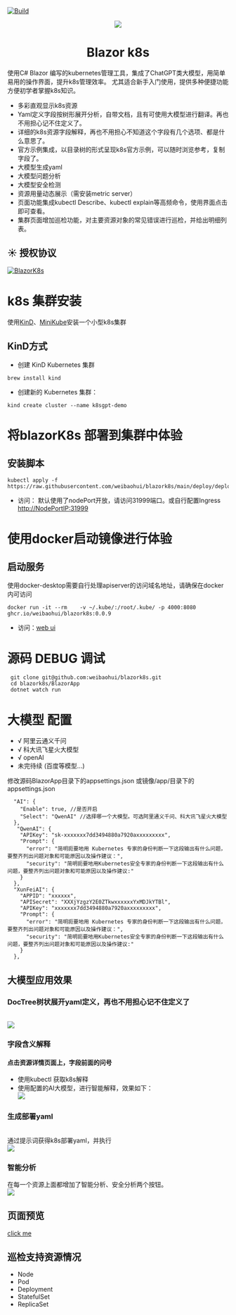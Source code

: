 [![Build](https://github.com/weibaohui/blazork8s/actions/workflows/BlazorApp.yml/badge.svg)](https://github.com/weibaohui/blazork8s/actions/workflows/server.yml)


<p align="center">
  <a href="https://github.com/weibaohui/blazork8s">
    <img src="https://raw.githubusercontent.com/weibaohui/blazork8s/main/BlazorApp/wwwroot/pro_icon.svg">
  </a>
  <h1 align="center"> Blazor k8s </h1>
</p>

使用C# Blazor 编写的kubernetes管理工具，集成了ChatGPT类大模型，用简单易用的操作界面，提升k8s管理效率。
尤其适合新手入门使用，提供多种便捷功能方便初学者掌握k8s知识。

* 多彩直观显示k8s资源
* Yaml定义字段按树形展开分析，自带文档，且有可使用大模型进行翻译。再也不用担心记不住定义了。
* 详细的k8s资源字段解释，再也不用担心不知道这个字段有几个选项、都是什么意思了。
* 官方示例集成，以目录树的形式呈现k8s官方示例，可以随时浏览参考，复制字段了。
* 大模型生成yaml
* 大模型问题分析
* 大模型安全检测
* 资源用量动态展示（需安装metric server）
* 页面功能集成kubectl Describe、kubectl explain等高频命令，使用界面点击即可查看。
* 集群页面增加巡检功能，对主要资源对象的常见错误进行巡检，并给出明细列表。

## ☀️ 授权协议

[![BlazorK8s](https://img.shields.io/badge/License-MIT-blue?style=flat-square)](https://github.com/weibaohui/blazork8s/blob/master/LICENSE)

# k8s 集群安装
使用[KinD](https://kind.sigs.k8s.io/docs/user/quick-start/)、[MiniKube](https://minikube.sigs.k8s.io/docs/start/)安装一个小型k8s集群
## KinD方式
* 创建 KinD Kubernetes 集群
```
brew install kind
```
* 创建新的 Kubernetes 集群：
```
kind create cluster --name k8sgpt-demo
```

# 将blazorK8s 部署到集群中体验
## 安装脚本
```docker
kubectl apply -f https://raw.githubusercontent.com/weibaohui/blazork8s/main/deploy/deployment.yaml
```
* 访问：
默认使用了nodePort开放，请访问31999端口。或自行配置Ingress
[http://NodePortIP:31999](http://127.0.0.1:31999)

# 使用docker启动镜像进行体验
## 启动服务
使用docker-desktop需要自行处理apiserver的访问域名地址，请确保在docker内可访问
```docker
docker run -it --rm    -v ~/.kube/:/root/.kube/ -p 4000:8080 ghcr.io/weibaohui/blazork8s:0.0.9
```
* 访问：[web ui](http://127.0.0.1:4000)


# 源码 DEBUG 调试
```
 git clone git@github.com:weibaohui/blazork8s.git
 cd blazork8s/BlazorApp
 dotnet watch run
```

# 大模型 配置
* √ 阿里云通义千问
* √ 科大讯飞星火大模型
* √ openAI
* 未完待续 (百度等模型...)

修改源码BlazorApp目录下的appsettings.json
或镜像/app/目录下的appsettings.json
```
  "AI": {
    "Enable": true, //是否开启
    "Select": "QwenAI" //选择哪一个大模型。可选阿里通义千问、科大讯飞星火大模型
  },
   "QwenAI": {
    "APIKey": "sk-xxxxxxx7dd3494880a7920axxxxxxxxx",
    "Prompt": {
      "error": "简明扼要地用 Kubernetes 专家的身份判断一下这段输出有什么问题，要整齐列出问题对象和可能原因以及操作建议：",
      "security": "简明扼要地用Kubernetes安全专家的身份判断一下这段输出有什么问题，要整齐列出问题对象和可能原因以及操作建议:"
    }
  },
  "XunFeiAI": {
    "APPID": "xxxxxx",
    "APISecret": "XXXjYzgzY2E0ZTkwxxxxxxYxMDJkYTBl",
    "APIKey": "xxxxxxx7dd3494880a7920axxxxxxxxx",
    "Prompt": {
      "error": "简明扼要地用 Kubernetes 专家的身份判断一下这段输出有什么问题，要整齐列出问题对象和可能原因以及操作建议：",
      "security": "简明扼要地用Kubernetes安全专家的身份判断一下这段输出有什么问题，要整齐列出问题对象和可能原因以及操作建议:"
    }
  },
```

## 大模型应用效果

### DocTree树状展开yaml定义，再也不用担心记不住定义了
<br>
  <img src="https://raw.githubusercontent.com/weibaohui/blazork8s/main/docs/img/doc-tree.gif">
  <br>

### 字段含义解释

#### 点击资源详情页面上，字段前面的问号

* 使用kubectl 获取k8s解释
* 使用配置的AI大模型，进行智能解释，效果如下：
  <br>
  <img src="https://raw.githubusercontent.com/weibaohui/blazork8s/main/docs/img/kubectl-explain.gif">
  <br>

### 生成部署yaml

<br>
通过提示词获得k8s部署yaml，并执行<br>
<img src="https://raw.githubusercontent.com/weibaohui/blazork8s/main/docs/img/gpt-deploy.gif">
<br>

### 智能分析
在每一个资源上面都增加了智能分析、安全分析两个按钮。
<br>
 <img src="https://raw.githubusercontent.com/weibaohui/blazork8s/main/docs/img/POD-analyze.gif">
<br>

## 页面预览

[click me](ui.md)

## 巡检支持资源情况
* Node
* Pod
* Deployment
* StatefulSet
* ReplicaSet
